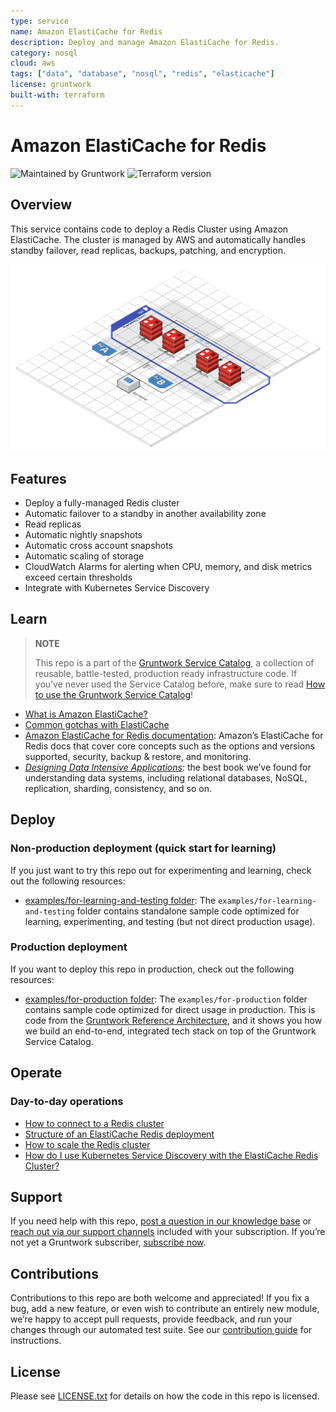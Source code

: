 ```yaml
---
type: service
name: Amazon ElastiCache for Redis
description: Deploy and manage Amazon ElastiCache for Redis.
category: nosql
cloud: aws
tags: ["data", "database", "nosql", "redis", "elasticache"]
license: gruntwork
built-with: terraform
---
```


# Amazon ElastiCache for Redis

![Maintained by Gruntwork](https://img.shields.io/badge/maintained%20by-gruntwork.io-%235849a6.svg)
![Terraform version](https://img.shields.io/badge/tf-%3E%3D1.1.0-blue.svg)

## Overview

This service contains code to deploy a Redis Cluster using Amazon ElastiCache. The cluster is managed by AWS and
automatically handles standby failover, read replicas, backups, patching, and encryption.

![ElastiCache for Redis architecture](/_docs/elasticache-redis-architecture.png?raw=true)

## Features

- Deploy a fully-managed Redis cluster
- Automatic failover to a standby in another availability zone
- Read replicas
- Automatic nightly snapshots
- Automatic cross account snapshots
- Automatic scaling of storage
- CloudWatch Alarms for alerting when CPU, memory, and disk metrics exceed certain thresholds
- Integrate with Kubernetes Service Discovery

## Learn

> **NOTE**
>
> This repo is a part of the [Gruntwork Service Catalog](https://github.com/gruntwork-io/terraform-aws-service-catalog/),
> a collection of reusable, battle-tested, production ready infrastructure code.
> If you’ve never used the Service Catalog before, make sure to read
> [How to use the Gruntwork Service Catalog](https://docs.gruntwork.io/reference/services/intro/overview)!

- [What is Amazon ElastiCache?](https://github.com/gruntwork-io/terraform-aws-cache/tree/master/modules/redis#what-is-amazon-elasticache)
- [Common gotchas with ElastiCache](https://github.com/gruntwork-io/terraform-aws-cache/tree/master/modules/redis#common-gotchas)
- [Amazon ElastiCache for Redis documentation](https://docs.aws.amazon.com/AmazonElastiCache/latest/red-ug/WhatIs.html):
  Amazon’s ElastiCache for Redis docs that cover core concepts such as the options and versions supported, security,
  backup & restore, and monitoring.
- *[Designing Data Intensive Applications](https://dataintensive.net)*: the best book we’ve found for understanding data
  systems, including relational databases, NoSQL, replication, sharding, consistency, and so on.

## Deploy

### Non-production deployment (quick start for learning)

If you just want to try this repo out for experimenting and learning, check out the following resources:

- [examples/for-learning-and-testing folder](/examples/for-learning-and-testing): The
  `examples/for-learning-and-testing` folder contains standalone sample code optimized for learning, experimenting, and
  testing (but not direct production usage).

### Production deployment

If you want to deploy this repo in production, check out the following resources:

- [examples/for-production folder](/examples/for-production): The `examples/for-production` folder contains sample code
  optimized for direct usage in production. This is code from the
  [Gruntwork Reference Architecture](https://gruntwork.io/reference-architecture/), and it shows you how we build an
  end-to-end, integrated tech stack on top of the Gruntwork Service Catalog.

## Operate

### Day-to-day operations

- [How to connect to a Redis cluster](https://github.com/gruntwork-io/terraform-aws-cache/tree/master/modules/redis#how-do-you-connect-to-the-redis-cluster)
- [Structure of an ElastiCache Redis deployment](https://github.com/gruntwork-io/terraform-aws-cache/tree/master/modules/redis#structure-of-an-elasticache-redis-deployment)
- [How to scale the Redis cluster](https://github.com/gruntwork-io/terraform-aws-cache/tree/master/modules/redis#how-do-you-scale-the-redis-cluster)
- [How do I use Kubernetes Service Discovery with the ElastiCache Redis Cluster?](core-concepts.md#how-do-i-use-kubernetes-service-discovery-with-the-elasticache-redis-cluster)

## Support

If you need help with this repo, [post a question in our knowledge base](https://github.com/gruntwork-io/knowledge-base/discussions?discussions_q=label%3Ar%3Aterraform-aws-service-catalog)
or [reach out via our support channels](https://docs.gruntwork.io/support) included with your subscription. If you’re
not yet a Gruntwork subscriber, [subscribe now](https://www.gruntwork.io/pricing/).

## Contributions

Contributions to this repo are both welcome and appreciated! If you fix a bug, add a new feature, or even wish to
contribute an entirely new module, we’re happy to accept pull requests, provide feedback, and run your changes
through our automated test suite.
See our [contribution guide](https://docs.gruntwork.io/guides/working-with-code/contributing) for instructions.

## License

Please see [LICENSE.txt](/LICENSE.txt) for details on how the code in this repo is licensed.
